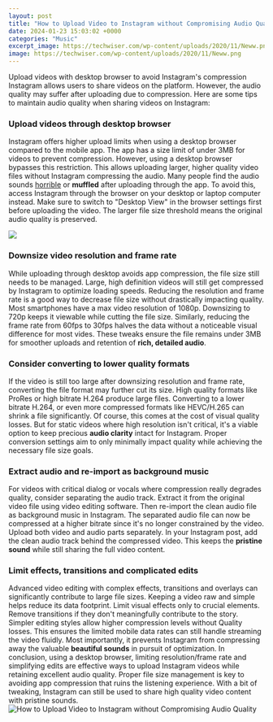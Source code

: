```yaml
---
layout: post
title: "How to Upload Video to Instagram without Compromising Audio Quality"
date: 2024-01-23 15:03:02 +0000
categories: "Music"
excerpt_image: https://techwiser.com/wp-content/uploads/2020/11/Neww.png
image: https://techwiser.com/wp-content/uploads/2020/11/Neww.png
---
```


Upload videos with desktop browser to avoid Instagram's compression
Instagram allows users to share videos on the platform. However, the audio quality may suffer after uploading due to compression. Here are some tips to maintain audio quality when sharing videos on Instagram:
### Upload videos through desktop browser 
Instagram offers higher upload limits when using a desktop browser compared to the mobile app. The app has a size limit of under 3MB for videos to prevent compression. However, using a desktop browser bypasses this restriction. This allows uploading larger, higher quality video files without Instagram compressing the audio.
Many people find the audio sounds [horrible](https://store.fi.io.vn/game-controller-christmas-for-video-gamers-boys-kids-455/women&) or **muffled** after uploading through the app. To avoid this, access Instagram through the browser on your desktop or laptop computer instead. Make sure to switch to "Desktop View" in the browser settings first before uploading the video. The larger file size threshold means the original audio quality is preserved.

![](http://www.macxdvd.com/mac-dvd-video-converter-how-to/article-image/instagram-upload-2.jpg)
### Downsize video resolution and frame rate
While uploading through desktop avoids app compression, the file size still needs to be managed. Large, high definition videos will still get compressed by Instagram to optimize loading speeds. Reducing the resolution and frame rate is a good way to decrease file size without drastically impacting quality. 
Most smartphones have a max video resolution of 1080p. Downsizing to 720p keeps it viewable while cutting the file size. Similarly, reducing the frame rate from 60fps to 30fps halves the data without a noticeable visual difference for most vides. These tweaks ensure the file remains under 3MB for smoother uploads and retention of **rich, detailed audio**.
### Consider converting to lower quality formats
If the video is still too large after downsizing resolution and frame rate, converting the file format may further cut its size. High quality formats like ProRes or high bitrate H.264 produce large files. Converting to a lower bitrate H.264, or even more compressed formats like HEVC/H.265 can shrink a file significantly.
Of course, this comes at the cost of visual quality losses. But for static videos where high resolution isn't critical, it's a viable option to keep precious **audio clarity** intact for Instagram. Proper conversion settings aim to only minimally impact quality while achieving the necessary file size goals.
### Extract audio and re-import as background music 
For videos with critical dialog or vocals where compression really degrades quality, consider separating the audio track. Extract it from the original video file using video editing software. Then re-import the clean audio file as background music in Instagram. 
The separated audio file can now be compressed at a higher bitrate since it's no longer constrained by the video. Upload both video and audio parts separately. In your Instagram post, add the clean audio track behind the compressed video. This keeps the **pristine sound** while still sharing the full video content.
### Limit effects, transitions and complicated edits
Advanced video editing with complex effects, transitions and overlays can significantly contribute to large file sizes. Keeping a video raw and simple helps reduce its data footprint. Limit visual effects only to crucial elements. Remove transitions if they don't meaningfully contribute to the story. 
Simpler editing styles allow higher compression levels without Quality losses. This ensures the limited mobile data rates can still handle streaming the video fluidly. Most importantly, it prevents Instagram from compressing away the valuable **beautiful sounds** in pursuit of optimization.
In conclusion, using a desktop browser, limiting resolution/frame rate and simplifying edits are effective ways to upload Instagram videos while retaining excellent audio quality. Proper file size management is key to avoiding app compression that ruins the listening experience. With a bit of tweaking, Instagram can still be used to share high quality video content with pristine sounds.
![How to Upload Video to Instagram without Compromising Audio Quality](https://techwiser.com/wp-content/uploads/2020/11/Neww.png)